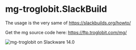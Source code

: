 # mg-troglobit.SlackBuild

The usage is the very same of https://slackbuilds.org/howto/

Get the mg source code here: https://ftp.troglobit.com/mg/

![mg-troglobit on Slackware 14.0](https://i.postimg.cc/kXL0rBxb/alpine-slackware14.png "mg-troglobit on Slackware 14.0")
